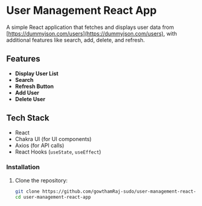 # User Management React App

A simple React application that fetches and displays user data from [https://dummyjson.com/users](https://dummyjson.com/users), with additional features like search, add, delete, and refresh.

## Features

-  **Display User List**
-  **Search**
-  **Refresh Button**
-  **Add User**
-  **Delete User**

## Tech Stack

-  React
-  Chakra UI (for UI components)
-  Axios (for API calls)
-  React Hooks (`useState`, `useEffect`)


### Installation

1. Clone the repository:

   ```bash
   git clone https://github.com/gowthamRaj-sudo/user-management-react-app.git
   cd user-management-react-app
